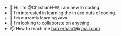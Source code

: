 - 👋 Hi, I’m @ChristianH-W, i am new to coding.
- 👀 I’m interested in learning the in and outs of coding.
- 🌱 I’m currently learning Java.
- 💞️ I’m looking to collaborate on anything.
- 📫 How to reach me harperhalo1@gmail.com

<!---
ChristianH-W/ChristianH-W is a ✨ special ✨ repository because its `README.md` (this file) appears on your GitHub profile.
You can click the Preview link to take a look at your changes.
--->
